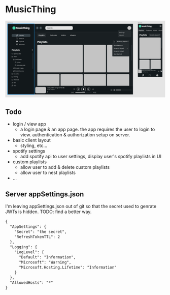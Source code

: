# MusicThing

![screenshot of the Figma design](https://github.com/neilhsmith/musicthing/blob/main/music-thing.PNG?raw=true)

## Todo

- login / view app
  - a login page & an app page. the app requires the user to login to view. authentication & authorization setup on server.
- basic client layout
  - styling, etc...
- spotify settings
  - add spotify api to user settings, display user's spotify playlists in UI
- custom playlists
  - allow user to add & delete custom playlists
  - allow user to nest playlists
- ...

## Server appSettings.json

I'm leaving appSettings.json out of git so that the secret used to genrate JWTs
is hidden. TODO: find a better way.

```
{
  "AppSettings": {
    "Secret": "the secret",
    "RefreshTokenTTL": 2
  },
  "Logging": {
    "LogLevel": {
      "Default": "Information",
      "Microsoft": "Warning",
      "Microsoft.Hosting.Lifetime": "Information"
    }
  },
  "AllowedHosts": "*"
}
```
